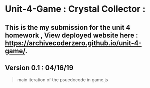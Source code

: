 # Unit-4-Game : Crystal Collector :
 
## This is the my submission for the unit 4 homework , View deployed website here : https://archivecoderzero.github.io/unit-4-game/.

## Version 0.1 : 04/16/19
> main iteration of the psuedocode in game.js





